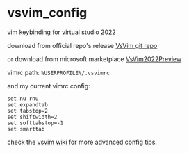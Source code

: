# vsvim_config
vim keybinding for virtual studio 2022

download from official repo's release
[VsVim git repo](https://github.com/VsVim/VsVim)

or download from microsoft marketplace
[VsVim2022Preview](https://marketplace.visualstudio.com/items?itemName=JaredParMSFT.VsVim2022Preview)

vimrc path:
`%USERPROFILE%/.vsvimrc`

and my current vimrc config:

```vimrc
set nu rnu
set expandtab
set tabstop=2
set shiftwidth=2
set softtabstop=-1
set smarttab
```

check the [vsvim wiki](https://github.com/VsVim/VsVim/wiki) for more advanced config tips.
